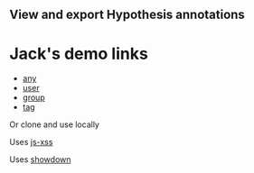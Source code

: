 ## View and export Hypothesis annotations

# Jack's demo links

- [any](http://jackdougherty.github.io/h_export/any.html?any=ontheline)
- [user](http://jackdougherty.github.io/h_export/user.html?user=jackdougherty)
- [group](http://jackdougherty.github.io/h_export/group.html)
- [tag](http://jackdougherty.github.io/h_export/tag.html?tag=nextprez)

Or clone and use locally

Uses [js-xss](https://github.com/leizongmin/js-xss/)

Uses [showdown](https://github.com/showdownjs/showdown)
